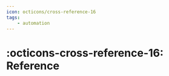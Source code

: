 ```yaml
---
icon: octicons/cross-reference-16
tags:
    - automation
---
```


# :octicons-cross-reference-16: Reference